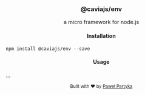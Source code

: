 <div align="center">
<h3>@caviajs/env</h3>
<p>a micro framework for node.js</p>
</div>

<div align="center">
<h4>Installation</h4>
</div>

```shell
npm install @caviajs/env --save
```

<div align="center">
<h4>Usage</h4>
</div>

...

<div align="center">
  <sub>Built with ❤︎ by <a href="https://partyka.dev">Paweł Partyka</a></sub>
</div>
